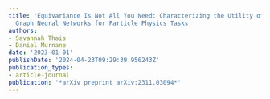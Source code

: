 ```yaml
---
title: 'Equivariance Is Not All You Need: Characterizing the Utility of Equivariant
  Graph Neural Networks for Particle Physics Tasks'
authors:
- Savannah Thais
- Daniel Murnane
date: '2023-01-01'
publishDate: '2024-04-23T09:29:39.956243Z'
publication_types:
- article-journal
publication: '*arXiv preprint arXiv:2311.03094*'
---
```

